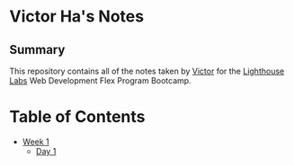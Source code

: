 # Victor Ha's Notes

<!-- # This is an H1 header (largest)
###### This is an H6 header (smallest) -->

## Summary
This repository contains all of the notes taken by [Victor](https://github.com/WDFP) for the [Lighthouse Labs](https://www.lighthouselabs.ca/en) Web Development Flex Program Bootcamp.
# Table of Contents
<!-- * Week 1
  * Day 1 -->
<!-- 1. Item One
2. Item Two
3. Item Three -->
* [Week 1](/Week_1)
  * [Day 1](/Week_1/Day_1/What_Should_I_Do_For_Lunch_Tips.md)

